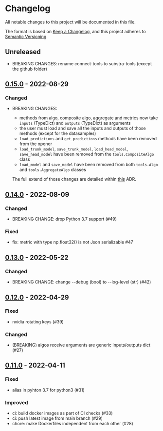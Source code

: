 # Changelog

All notable changes to this project will be documented in this file.

The format is based on [Keep a Changelog](https://keepachangelog.com/en/1.0.0/),
and this project adheres to [Semantic Versioning](https://semver.org/spec/v2.0.0.html).

## Unreleased

- BREAKING CHANGES: rename connect-tools to substra-tools (except the github folder)

## [0.15.0](https://github.com/owkin/connect-tools/releases/tag/0.15.0) - 2022-08-29

### Changed

- BREAKING CHANGES:
  - methods from algo, composite algo, aggregate and metrics now take `inputs` (TypeDict) and `outputs` (TypeDict) as arguments
  - the user must load and save all the inputs and outputs of those methods (except for the datasamples)
  - `load_predictions` and `get_predictions` methods have been removed from the opener
  - `load_trunk_model`, `save_trunk_model`, `load_head_model`, `save_head_model` have been removed from the `tools.CompositeAlgo` class
  - `load_model` and `save_model` have been removed from both `tools.Algo` and `tools.AggregateAlgo` classes

  The full extend of those changes are detailed within [this](https://github.com/owkin/tech-team/pull/134) ADR.

## [0.14.0](https://github.com/owkin/connect-tools/releases/tag/0.14.0) - 2022-08-09

### Changed

- BREAKING CHANGE: drop Python 3.7 support (#49)

### Fixed

- fix: metric with type np.float32() is not Json serializable #47

## [0.13.0](https://github.com/owkin/connect-tools/releases/tag/0.13.0) - 2022-05-22

### Changed

- BREAKING CHANGE: change --debug (bool) to --log-level (str) (#42)

## [0.12.0](https://github.com/owkin/connect-tools/releases/tag/0.12.0) - 2022-04-29

### Fixed

- nvidia rotating keys (#39)

### Changed

- (BREAKING) algos receive arguments are generic inputs/outputs dict (#27)

## [0.11.0](https://github.com/owkin/connect-tools/releases/tag/0.11.0) - 2022-04-11

### Fixed

- alias in pyhton 3.7 for python3 (#31)

### Improved

- ci: build docker images as part of CI checks (#33)
- ci: push latest image from main branch (#29)
- chore: make Dockerfiles independent from each other (#28)
